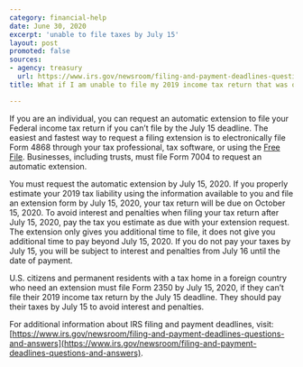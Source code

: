 ```yaml
---
category: financial-help
date: June 30, 2020
excerpt: 'unable to file taxes by July 15'
layout: post
promoted: false
sources:
- agency: treasury
  url: https://www.irs.gov/newsroom/filing-and-payment-deadlines-questions-and-answers
title: What if I am unable to file my 2019 income tax return that was originally due on April 15, 2020, by July 15, 2020?

---
```


If you are an individual, you can request an automatic extension to file your Federal income tax return if you can’t file by the July 15 deadline. The easiest and fastest way to request a filing extension is to electronically file Form 4868 through your tax professional, tax software, or using the [Free File](https://www.irs.gov/filing/free-file-do-your-federal-taxes-for-free). Businesses, including trusts, must file Form 7004 to request an automatic extension.

You must request the automatic extension by July 15, 2020. If you properly estimate your 2019 tax liability using the information available to you and file an extension form by July 15, 2020, your tax return will be due on October 15, 2020. To avoid interest and penalties when filing your tax return after July 15, 2020, pay the tax you estimate as due with your extension request. The extension only gives you additional time to file, it does not give you additional time to pay beyond July 15, 2020. If you do not pay your taxes by July 15, you will be subject to interest and penalties from July 16 until the date of payment.

U.S. citizens and permanent residents with a tax home in a foreign country who need an extension must file Form 2350 by July 15, 2020, if they can’t file their 2019 income tax return by the July 15 deadline. They should pay their taxes by July 15 to avoid interest and penalties. 

For additional information about IRS filing and payment deadlines, visit: [https://www.irs.gov/newsroom/filing-and-payment-deadlines-questions-and-answers](https://www.irs.gov/newsroom/filing-and-payment-deadlines-questions-and-answers).